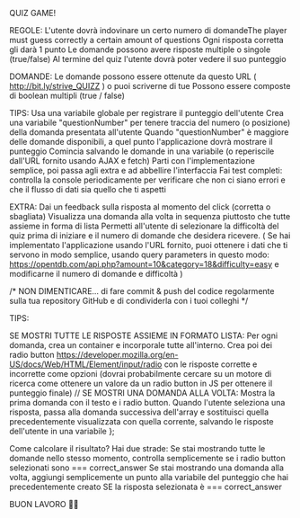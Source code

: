   QUIZ GAME!

  REGOLE:
  L'utente dovrà indovinare un certo numero di domandeThe player must guess correctly a certain amount of questions
  Ogni risposta corretta gli darà 1 punto
  Le domande possono avere risposte multiple o singole (true/false)
  Al termine del quiz l'utente dovrà poter vedere il suo punteggio

  DOMANDE:
  Le domande possono essere ottenute da questo URL ( http://bit.ly/strive_QUIZZ ) o puoi scriverne di tue
  Possono essere composte di boolean multipli (true / false)

  TIPS:
  Usa una variabile globale per registrare il punteggio dell'utente
  Crea una variabile "questionNumber" per tenere traccia del numero (o posizione) della domanda presentata all'utente
  Quando "questionNumber" è maggiore delle domande disponibili, a quel punto l'applicazione dovrà mostrare il punteggio
  Comincia salvando le domande in una variabile (o reperiscile dall'URL fornito usando AJAX e fetch)
  Parti con l'implementazione semplice, poi passa agli extra e ad abbellire l'interfaccia 
  Fai test completi: controlla la console periodicamente per verificare che non ci siano errori e che il flusso di dati sia quello che ti aspetti

  EXTRA:
  Dai un feedback sulla risposta al momento del click (corretta o sbagliata)
  Visualizza una domanda alla volta in sequenza piuttosto che tutte assieme in forma di lista
  Permetti all'utente di selezionare la difficoltà del quiz prima di iniziare e il numero di domande che desidera ricevere.
  ( Se hai implementato l'applicazione usando l'URL fornito, puoi ottenere i dati che ti servono in modo semplice, 
  usando query parameters in questo modo: https://opentdb.com/api.php?amount=10&category=18&difficulty=easy e modificarne il numero di domande e difficoltà )

  /* NON DIMENTICARE...
    di fare commit & push del codice regolarmente sulla tua repository GitHub e di condividerla con i tuoi colleghi
  */

  TIPS:

  SE MOSTRI TUTTE LE RISPOSTE ASSIEME IN FORMATO LISTA:
  Per ogni domanda, crea un container e incorporale tutte all'interno. 
  Crea poi dei radio button
  https://developer.mozilla.org/en-US/docs/Web/HTML/Element/input/radio
  con le risposte corrette e incorrette come opzioni
  (dovrai probabilmente cercare su un motore di ricerca come ottenere un valore da un radio button in JS per ottenere il punteggio finale) 
  //
  SE MOSTRI UNA DOMANDA ALLA VOLTA:
  Mostra la prima domanda con il testo e i radio button.
  Quando l'utente seleziona una risposta, passa alla domanda successiva dell'array e sostituisci quella precedentemente visualizzata con quella corrente,
  salvando le risposte dell'utente in una variabile
};

  Come calcolare il risultato? Hai due strade:
  Se stai mostrando tutte le domande nello stesso momento, controlla semplicemente se i radio button selezionati sono === correct_answer
  Se stai mostrando una domanda alla volta, aggiungi semplicemente un punto alla variabile del punteggio che hai precedentemente creato SE la risposta selezionata è === correct_answer

  BUON LAVORO 💪🚀
